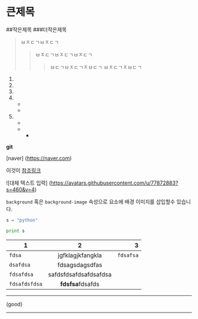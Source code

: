 # 큰제목
##작은제목
###더작은제목


>ㅂㅈㄷㄱㅂㅈㄷㄱ
>>ㅂㅈㄷㄱㅂㅈㄷㄱㅂㅈㄷㄱ
>>>ㅂㄷㄱㅂㅈㄷㄱㅈㅂㄷㄱ
>>>ㅂㅈㄷㄱㅈㅂㄷㄱ

1.
  1.
  1.

1.
	-
	-

1.
	-
	 -
	     -







**git**


[naver] (https://naver.com)


이것이 [참조링크]

[참조링크]: https://naver.com "네이버로 이동합니다"

![대체 텍스트 입력] (https://avatars.githubusercontent.com/u/77872883?s=460&v=4)
 
`background` 혹은 `background-image` 속성으로 요소에 배경 이미지를 삽입할수 있습니다.

```python
s = "python"

print s
```


1 | 2 | 3 
---|:---:|---:
`fdsa` | jgfklagjkfangkla | `fdsafsa`
`dsafdsa` | fdsagsdagsdfas |
`fdsafdsa` | safdsfdsafdsafdsafdsa |
`fdsafdsfdsa` | **fdsfsa**fdsafds | 

---
(good)

---



